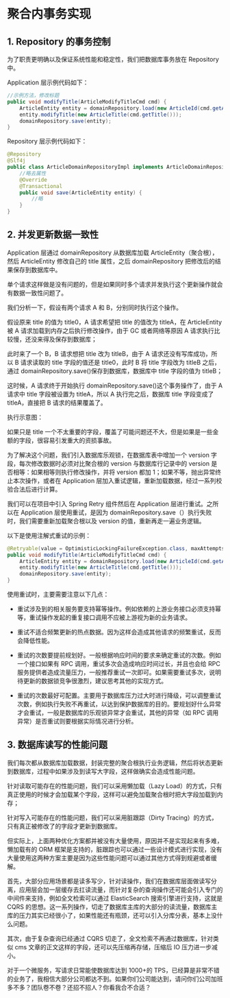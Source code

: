 # 聚合内事务实现

## 1. Repository 的事务控制

为了职责更明确以及保证系统性能和稳定性，我们把数据库事务放在 Repository 中。

Application 层示例代码如下：

```java
//示例方法，修改标题
public void modifyTitle(ArticleModifyTitleCmd cmd) {
    ArticleEntity entity = domainRepository.load(new ArticleId(cmd.getArticleId()));
    entity.modifyTitle(new ArticleTitle(cmd.getTitle()));
    domainRepository.save(entity);
}
```

Repository 层示例代码如下：

```java
@Repository
@Slf4j
public class ArticleDomainRepositoryImpl implements ArticleDomainRepository {
    //略去属性
    @Override
    @Transactional
    public void save(ArticleEntity entity) {
        //略
    }
}
```

## 2. 并发更新数据一致性

Application 层通过 domainRepository 从数据库加载 ArticleEntity（聚合根），然后 ArticleEntity 修改自己的 title 属性，之后 domainRepository 把修改后的结果保存到数据库中。

单个请求这样做是没有问题的，但是如果同时多个请求并发执行这个更新操作就会有数据一致性问题了。

我们分析一下，假设有两个请求 A 和 B，分别同时执行这个操作。

假设原来 title 的值为 title0，A 请求希望把 title 的值改为 titleA，在 ArticleEntity 被 A 请求加载到内存之后执行修改操作，由于 GC 或者网络等原因 A 请求执行比较慢，还没来得及保存到数据库；

此时来了一个 B，B 请求想把 title 改为 titleB，由于 A 请求还没有写库成功，所以 B 请求读取的 title 字段的值还是 title0，此时 B 将 title 字段改为 titleB 之后，通过 domainRepository.save()保存到数据库，数据库中 title 字段的值为 titleB；

这时候，A 请求终于开始执行 domainRepository.save()这个事务操作了，由于 A 请求中 title 字段被设置为 titleA，所以 A 执行完之后，数据库 title 字段变成了 titleA，直接把 B 请求的结果覆盖了。

执行示意图：


如果只是 title 一个不太重要的字段，覆盖了可能问题还不大，但是如果是一些金额的字段，很容易引发重大的资损事故。

为了解决这个问题，我们引入数据库乐观锁，在数据库表中增加一个 version 字段，每次修改数据时必须对比聚合根的 version 与数据库行记录中的 version 是否相等：如果相等则执行修改操作，并将 version 都加 1；如果不等，抛出异常终止本次操作，或者在 Application 层加入重试逻辑，重新加载数据，经过一系列校验合法后进行计算。

我们可以在项目中引入 Spring Retry 组件然后在 Application 层进行重试。之所以在 Application 层使用重试，是因为 domainRepository.save（）执行失败时，我们需要重新加载聚合根以及 version 的值，重新再走一遍业务逻辑。

以下是使用注解式重试的示例：

```java
@Retryable(value = OptimisticLockingFailureException.class, maxAttempts = 2)
public void modifyTitle(ArticleModifyTitleCmd cmd) {
    ArticleEntity entity = domainRepository.load(new ArticleId(cmd.getArticleId()));
    entity.modifyTitle(new ArticleTitle(cmd.getTitle()));
    domainRepository.save(entity);
}
```

使用重试时，主要需要注意以下几点：

- 重试涉及到的相关服务要支持幂等操作。例如依赖的上游业务接口必须支持幂等，重试操作发起的重复接口调用不应被上游视为新的业务请求。

- 重试不适合频繁更新的热点数据。因为这样会造成其他请求的频繁重试，反而会降低性能。

- 重试的次数要提前规划好。一般根据响应时间的要求来确定重试的次数。例如一个接口如果有 RPC 调用，重试多次会造成响应时间过长，并且也会给 RPC 服务提供者造成流量压力，一般推荐重试一次即可。如果需要重试多次，说明待更新的数据锁竞争很激烈，建议思考其他的实现方式。

- 重试的次数最好可配置。主要用于数据库压力过大时进行降级，可以调整重试次数，例如执行失败不再重试，以达到保护数据库的目的。要规划好什么异常才会重试，一般是数据库的乐观锁异常才会重试，其他的异常（如 RPC 调用异常）是否重试则要根据实际情况进行分析。

## 3. 数据库读写的性能问题

我们每次都从数据库加载数据，封装完整的聚合根执行业务逻辑，然后将状态更新到数据库，过程中如果涉及到读写大字段，这样做确实会造成性能问题。

针对读取可能存在的性能问题，我们可以采用懒加载（Lazy Load）的方式，只有真正使用的时候才会加载某个字段，这样可以避免加载聚合根时把大字段加载到内存；

针对写入可能存在的性能问题，我们可以采用脏跟踪（Dirty Tracing）的方式，只有真正被修改了的字段才更新到数据库。

但实际上，上面两种优化方案都并被没有大量使用，原因并不是实现起来有多难，懒加载有的 ORM 框架是支持的，脏跟踪也可以通过一些设计模式进行实现，没有大量使用这两种方案主要是因为这些性能问题可以通过其他方式得到规避或者缓解。

首先，大部分应用场景都是读多写少，针对读操作，我们在数据库层面做读写分离，应用层会加一层缓存去扛读流量，而针对复杂的查询操作还可能会引入专门的中间件来支持，例如全文检索可以通过 ElasticSearch 搜索引擎进行支持，这就是 CQRS 的思想。这一系列操作，切走了数据库主库的大部分的读流量，数据库主库的压力其实已经很小了，如果性能还有瓶颈，还可以引入分库分表，基本上没什么问题。

其次，由于复杂查询已经通过 CQRS 切走了，全文检索不再通过数据库，针对类似 cms 文章的正文这样的字段，还可以先压缩再存储，压缩后 IO 压力进一步减小。

对于一个微服务，写请求日常能使数据库达到 1000+的 TPS，已经算是非常不错的业务了，我相信大部分公司都达不到。如果你们公司能达到，请问你们公司加班多不多？团队卷不卷？还招不招人？你看我合不合适？

<!--@include: ../footer.md-->